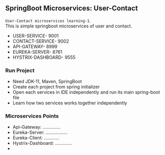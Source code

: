 ## SpringBoot Microservices: User-Contact

`User-Contact microservices learning-1`.\
This is simple springboot microservices of user and contact.

- USER-SERVICE- 9001
- CONTACT-SERVICE- 9002
- API-GATEWAY- 8999
- EUREKA-SERVER- 8761
- HYSTRIX-DASHBOARD- 9555

### Run Project

- Need JDK-11, Maven, SpringBoot
- Create each project from spring initializer
- Open each services in IDE independently and run its main spring-boot file
- Learn how two services works together independently

### Microservices Points

- Api-Gateway: ..............
- Eureka-Server: .................
- Eureka-Client: ............
- Hystrix-Dashboard: .............
- 